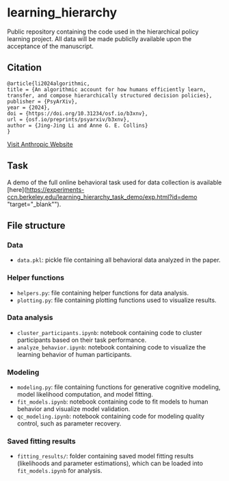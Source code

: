 # learning_hierarchy
Public repository containing the code used in the hierarchical policy learning project. All data will be made publiclly available upon the acceptance of the manuscript.


## Citation
 ```
@article{li2024algorithmic,
title = {An algorithmic account for how humans efficiently learn, transfer, and compose hierarchically structured decision policies},
publisher = {PsyArXiv},
year = {2024},
doi = {https://doi.org/10.31234/osf.io/b3xnv},
url = {osf.io/preprints/psyarxiv/b3xnv},
author = {Jing-Jing Li and Anne G. E. Collins}
}
 ```
<a href="https://www.anthropic.com" target="_blank">Visit Anthropic Website</a>

## Task
A demo of the full online behavioral task used for data collection is available [here](https://experiments-ccn.berkeley.edu/learning_hierarchy_task_demo/exp.html?id=demo "target="_blank"").

## File structure

### Data
- `data.pkl`: pickle file containing all behavioral data analyzed in the paper.

### Helper functions
- `helpers.py`: file containing helper functions for data analysis. 
- `plotting.py`: file containing plotting functions used to visualize results. 

### Data analysis
- `cluster_participants.ipynb`: notebook containing code to cluster participants based on their task performance.
- `analyze_behavior.ipynb`: notebook containing code to visualize the learning behavior of human participants. 

### Modeling
- `modeling.py`: file containing functions for generative cognitive modeling, model likelihood computation, and model fitting.
- `fit_models.ipynb`: notebook containing code to fit models to human behavior and visualize model validation. 
- `qc_modeling.ipynb`: notebook containing code for modeling quality control, such as parameter recovery. 

### Saved fitting results
- `fitting_results/`: folder containing saved model fitting results (likelihoods and parameter estimations), which can be loaded into `fit_models.ipynb` for analysis. 
